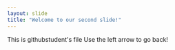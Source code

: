 ```yaml
---
layout: slide
title: "Welcome to our second slide!"
---
```

This is githubstudent's file
Use the left arrow to go back!
